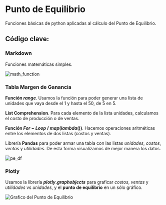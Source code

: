 # Punto de Equilibrio
Funciones básicas de python aplicadas al cálculo del Punto de Equilibrio.

## Código clave:
### Markdown

Funciones matemáticas simples.

![math_function](https://user-images.githubusercontent.com/90414330/214788603-d2074444-0f2e-4816-9f2c-4c86b0e1d8f1.png)


### Tabla Margen de Ganancia

**Función $range$**. Usamos la función para poder generar una lista de unidades que vaya desde el 1 y hasta el 50, de 5 en 5.

**List Comprehension**. Para cada elemento de la lista unidades, calculamos el costo de producción o de ventas.

**Función $For-Loop$ / $map(lambda())$**. Hacemos operaciones aritméticas entre los elementos de dos listas (costos y ventas).

Librería **Pandas** para poder armar una tabla con las listas *unidades*, *costos*, *ventas* y *utilidades*. De esta forma visualizamos de mejor manera los datos.

![pe_df](https://user-images.githubusercontent.com/90414330/214788326-4fb9114c-03e8-468b-9846-f28d74e81f37.png)

### Plotly

Usamos la librería **$plotly.graph_{}objects$** para graficar *costos*, *ventas* y *utilidades* vs *unidades*, y el **punto de equilibrio** en un sólo gráfico.

![Grafico del Punto de Equilibrio](https://user-images.githubusercontent.com/90414330/214787998-8b2fd4df-dd30-4a38-a041-1bb83e7e5c39.png)
